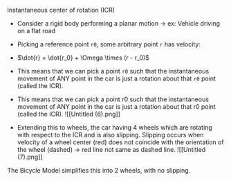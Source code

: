 Instantaneous center of rotation (ICR)
- Consider a rigid body performing a planar motion → ex: Vehicle driving on a flat road
        
- Picking a reference point `r0`, some arbitrary point `r` has velocity:
- $\dot{r} = \dot{r_0} + \Omega \times (r - r_0)$
- This means that we can pick a point `r0` such that the instantaneous movement of ANY point in the car is just a rotation about that `r0` point (called the ICR).
- This means that we can pick a point r0 such that the instantaneous movement of ANY point in the car is just a rotation about that r0 point (called the ICR).
![[Untitled (6).png]]
- Extending this to wheels, the car having 4 wheels which are rotating with respect to the ICR and is also slipping. Slipping occurs when velocity of a wheel center (red) does not coincide with the orientation of the wheel (dashed) → red line not same as dashed line.
![[Untitled (7).png]]

The Bicycle Model simplifies this into 2 wheels, with no slipping.